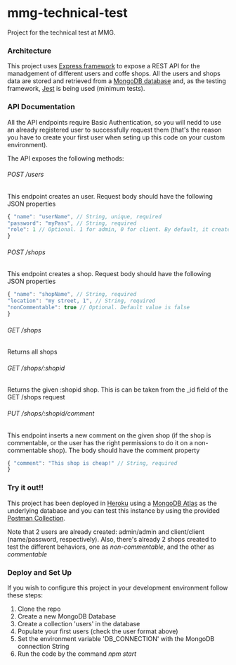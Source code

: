 # mmg-technical-test
Project for the technical test at MMG.

### Architecture
This project uses [Express framework](https://expressjs.com/) to expose a REST API for the manadgement of different users and coffe shops. 
All the users and shops data are stored and retrieved from a [MongoDB database](https://www.mongodb.com/) and, as the testing framework, [Jest](https://jestjs.io/) is being used (minimum tests).

### API Documentation
All the API endpoints require Basic Authentication, so you will nedd to use an already registered user to successfully request them (that's the reason you have to create your first user when seting up this code on your custom environment).

The API exposes the following methods:
###### POST /users
This endpoint creates an user. Request body should have the following JSON properties
```javascript
{ "name": "userName", // String, unique, required
"password": "myPass", // String, required
"role": 1 // Optional. 1 for admin, 0 for client. By default, it creates client users
}
```

###### POST /shops
This endpoint creates a shop. Request body should have the following JSON properties
```javascript
{ "name": "shopName", // String, required
"location": "my street, 1", // String, required
"nonCommentable": true // Optional. Default value is false
}
```

###### GET /shops
Returns all shops

###### GET /shops/:shopid
Returns the given :shopid shop. This is can be taken from the _id field of the GET /shops request

###### PUT /shops/:shopid/comment
This endpoint inserts a new comment on the given shop (if the shop is commentable, or the user has the right permissions to do it on a non-commentable shop). The body should have the comment property
```javascript
{ "comment": "This shop is cheap!" // String, required
}
```

### Try it out!!
This project has been deployed in [Heroku](https://www.heroku.com/) using a [MongoDB Atlas](https://www.mongodb.com/cloud/atlas) as the underlying database and you can test this instance by using the provided [Postman Collection](MMG-TEST.postman_collection.json).

Note that 2 users are already created: admin/admin and client/client (name/password, respectively). Also, there's already 2 shops created to test the different behaviors, one as *non-commentable*, and the other as *commentable*

### Deploy and Set Up
If you wish to configure this project in your development environment follow these steps: 
1. Clone the repo
2. Create a new MongoDB Database
3. Create a collection 'users' in the database
4. Populate your first users (check the user format above)
5. Set the environment variable 'DB_CONNECTION' with the MongoDB connection String
6. Run the code by the command *npm start*
